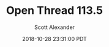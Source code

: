 ---
layout: podcast
title: "Open Thread 113.5"
author: Scott Alexander
description: https://slatestarcodex.com/2018/10/28/open-thread-113-5/
date: 2018-10-28 23:31:00 PDT
length: 94469
duration: 23
guid: open-thread-113-5
---